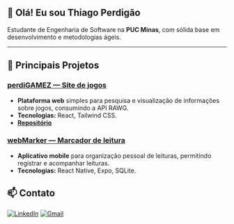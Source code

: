 ## 👋 Olá! Eu sou Thiago Perdigão

Estudante de Engenharia de Software na **PUC Minas**, com sólida base em desenvolvimento e metodologias ágeis.

---

## 🚀 Principais Projetos

### **[perdiGAMEZ — Site de jogos](https://perdigame.vercel.app/)**  
- **Plataforma web** simples para pesquisa e visualização de informações sobre jogos, consumindo a API RAWG.  
- **Tecnologias:** React, Tailwind CSS.  
- **[Repositório](https://github.com/ThiagoPerdigao/perdigamez)**  



### **[webMarker — Marcador de leitura](https://github.com/ThiagoPerdigao/webmarkermobile)**  
- **Aplicativo mobile** para organização pessoal de leituras, permitindo registrar e acompanhar leituras.  
- **Tecnologias:** React Native, Expo, SQLite.  



## 📫 Contato  
[![LinkedIn](https://img.shields.io/badge/LinkedIn-0077B5?style=for-the-badge&logo=linkedin&logoColor=white)](https://www.linkedin.com/in/thiago-perdigao) [![Gmail](https://img.shields.io/badge/Email-D14836?style=for-the-badge&logo=gmail&logoColor=white)](mailto:thiagovitor299@gmail.com)      


 
<!--


**ThiagoPerdigao/ThiagoPerdigao** is a ✨ _special_ ✨ repository because its `README.md` (this file) appears on your GitHub profile.

Here are some ideas to get you started:

- 🔭 I’m currently working on ...
- 🌱 I’m currently learning ...
- 👯 I’m looking to collaborate on ...
- 🤔 I’m looking for help with ...
- 💬 Ask me about ...
- 📫 How to reach me: ...
- 😄 Pronouns: ...
- ⚡ Fun fact: ...
-->
